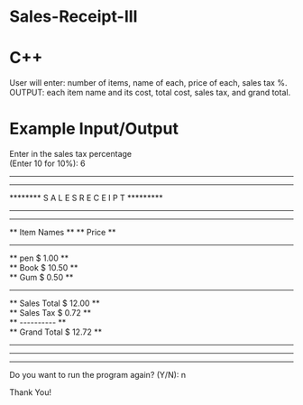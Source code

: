 # Sales-Receipt-III
# C++
User will enter: number of items, name of each, price of each, sales tax %. OUTPUT: each item name and its cost, total cost, sales tax, and grand total.
# Example Input/Output
                                                                                                         
Enter in the sales tax percentage                                                                        
(Enter 10 for 10%): 6                                                                                    
                                                                                                         
*********************************************                                                            
*********************************************                                                            
********  S A L E S  R E C E I P T  *********                                                            
*********************************************                                                            
**              **        **               **                                                            
**  Item Names  **        **   Price       **                                                            
*********************************************                                                            
**  pen                   $    1.00        **                                                             
**  Book                  $    10.50       **                                                           
**  Gum                   $    0.50        **                                                             
*********************************************                                                            
**  Sales Total          $   12.00         **                                                              
**  Sales Tax            $    0.72         **                                                              
**                        ----------       **                                                            
**  Grand Total          $   12.72         **                                                              
**                                         **                                                            
*********************************************                                                            
*********************************************                                                            
                                                                                                         
Do you want to run the program again? (Y/N): n                                                           
                                                                                                         
Thank You!                              

